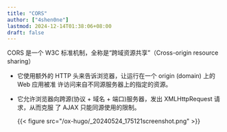```yaml
---
title: "CORS"
author: ["4shen0ne"]
lastmod: 2024-12-14T01:38:06+08:00
draft: false
---
```


CORS 是一个 W3C 标准机制，全称是“跨域资源共享”（Cross-origin resource sharing）

-   它使用额外的 HTTP 头来告诉浏览器，让运行在一个 origin (domain) 上的 Web 应用被准
    许访问来自不同源服务器上的指定的资源。

-   它允许浏览器向跨源(协议 + 域名 + 端口)服务器，发出 XMLHttpRequest 请求，从而克服
    了 AJAX 只能同源使用的限制。

    {{< figure src="/ox-hugo/_20240524_175121screenshot.png" >}}
